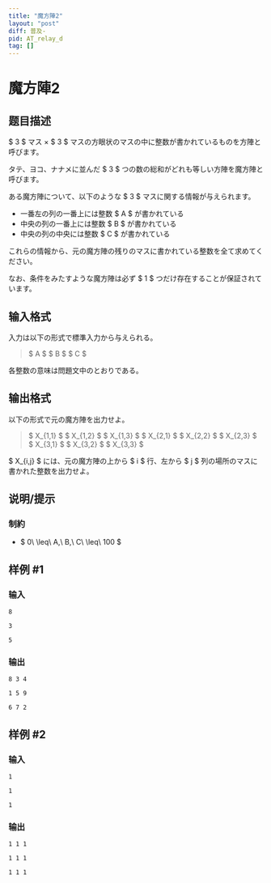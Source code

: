 ```yaml
---
title: "魔方陣2"
layout: "post"
diff: 普及-
pid: AT_relay_d
tag: []
---
```


# 魔方陣2

## 题目描述

[problemUrl]: https://atcoder.jp/contests/cf16-relay-open/tasks/relay_d

$ 3 $ マス × $ 3 $ マスの方眼状のマスの中に整数が書かれているものを方陣と呼びます。

タテ、ヨコ、ナナメに並んだ $ 3 $ つの数の総和がどれも等しい方陣を魔方陣と呼びます。

ある魔方陣について、以下のような $ 3 $ マスに関する情報が与えられます。

- 一番左の列の一番上には整数 $ A $ が書かれている
- 中央の列の一番上には整数 $ B $ が書かれている
- 中央の列の中央には整数 $ C $ が書かれている

これらの情報から、元の魔方陣の残りのマスに書かれている整数を全て求めてください。

なお、条件をみたすような魔方陣は必ず $ 1 $ つだけ存在することが保証されています。

## 输入格式

入力は以下の形式で標準入力から与えられる。

> $ A $ $ B $ $ C $

各整数の意味は問題文中のとおりである。

## 输出格式

以下の形式で元の魔方陣を出力せよ。

> $ X_{1,1} $ $ X_{1,2} $ $ X_{1,3} $ $ X_{2,1} $ $ X_{2,2} $ $ X_{2,3} $ $ X_{3,1} $ $ X_{3,2} $ $ X_{3,3} $

$ X_{i,j} $ には、元の魔方陣の上から $ i $ 行、左から $ j $ 列の場所のマスに書かれた整数を出力せよ。

## 说明/提示

### 制約

- $ 0\ \leq\ A,\ B,\ C\ \leq\ 100 $

## 样例 #1

### 输入

```
8
3
5
```

### 输出

```
8 3 4
1 5 9
6 7 2
```

## 样例 #2

### 输入

```
1
1
1
```

### 输出

```
1 1 1
1 1 1
1 1 1
```

